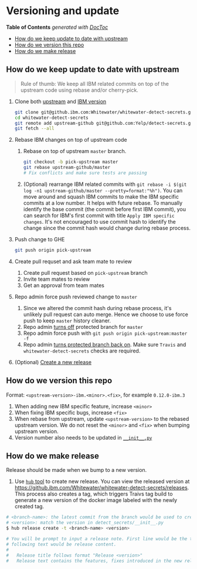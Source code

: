 # Versioning and update

<!-- START doctoc generated TOC please keep comment here to allow auto update -->
<!-- DON'T EDIT THIS SECTION, INSTEAD RE-RUN doctoc TO UPDATE -->
**Table of Contents**  *generated with [DocToc](https://github.com/thlorenz/doctoc)*

- [How do we keep update to date with upstream](#how-do-we-keep-update-to-date-with-upstream)
- [How do we version this repo](#how-do-we-version-this-repo)
- [How do we make release](#how-do-we-make-release)

## How do we keep update to date with upstream

> Rule of thumb: We keep all IBM related commits on top of the upstream code using rebase and/or cherry-pick.

1. Clone both [upstream](https://github.com/Yelp/detect-secrets) and [IBM version](https://github.ibm.com/whitewater/whitewater-detect-secrets)

    ```sh
    git clone git@github.ibm.com:Whitewater/whitewater-detect-secrets.git
    cd whitewater-detect-secrets
    git remote add upstream-github git@github.com:Yelp/detect-secrets.git
    git fetch --all
    ```

1. Rebase IBM changes on top of upstream code
    1. Rebase on top of upstream `master` branch.

        ```sh
        git checkout -b pick-upstream master
        git rebase upstream-github/master
        # Fix conflicts and make sure tests are passing
        ```

    1. (Optional) rearrange IBM related commits with `git rebase -i $(git log -n1 upstream-github/master --pretty=format:"%h")`. You can move around and squash IBM commits to make the IBM specific commits at a low number. It helps with future rebase. To manually identify the base commit (the commit before first IBM commit), you can search for IBM's first commit with title `Apply IBM specific changes`. It's not encouraged to use commit hash to identify the change since the commit hash would change during rebase process.

1. Push change to GHE

    ```sh
    git push origin pick-upstream
    ```

1. Create pull requset and ask team mate to review
    1. Create pull request based on `pick-upstream` branch
    1. Invite team mates to review
    1. Get an approval from team mates

1. Repo admin force push reviewed change to `master`
    1. Since we altered the commit hash during rebase process, it's unlikely pull request can auto merge. Hence we choose to use force push to keep `master` history cleaner.
    1. Repo admin [turns off](https://help.github.com/en/enterprise/admin/developer-workflow/configuring-protected-branches-and-required-status-checks) protected branch for `master`
    1. Repo admin force push with `git push origin pick-upstream:master -f`
    1. Repo admin [turns protected branch back on](https://help.github.com/en/enterprise/admin/developer-workflow/configuring-protected-branches-and-required-status-checks). Make sure `Travis` and `whitewater-detect-secrets` checks are required.
1. (Optional) [Create a new release](#how-do-we-make-release)

## How do we version this repo

Format: `<upstream-version>-ibm.<minor>.<fix>`, for example `0.12.0-ibm.3`

1. When adding new IBM specific feature, increase `<minor>`
1. When fixing IBM specific bugs, increase `<fix>`
1. When rebase from upstream, update `<upstream-version>` to the rebased upstream version. We do not reset the `<minor>` and `<fix>` when bumping upstream version.
1. Version number also needs to be updated in [`__init__.py`](https://github.ibm.com/Whitewater/whitewater-detect-secrets/blob/master/detect_secrets/__init__.py#L1)

## How do we make release

Release should be made when we bump to a new version.

1. Use [`hub` tool](https://github.com/github/hub) to create new release. You can view the released version at <https://github.ibm.com/Whitewater/whitewater-detect-secrets/releases>.
This process also creates a tag, which triggers Traivs tag build to generate a new version of the docker image labeled with the newly created tag.

```sh
# <branch-name>: the latest commit from the branch would be used to create tag.
# <version>: match the version in detect_secrets/__init__.py
$ hub release create -t <branch-name> <version>

# You will be prompt to input a release note. First line would be the title and
# following text would be release content.
#
#   Release title follows format "Release <version>"
#   Release text contains the features, fixes introduced in the new release
```
